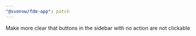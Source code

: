 ```yaml
---
"@svenvw/fdm-app": patch
---
```


Make more clear that buttons in the sidebar with no action are not clickable

